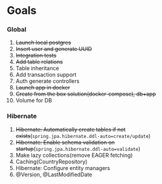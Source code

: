 # Goals
### Global 
1. ~~Launch local postgres~~
2. ~~Insert user and generate UUID~~
3. ~~Integration tests~~
4. ~~Add table relations~~
5. Table inheritance
6. Add transaction support
7. Auth generate controllers
8. ~~Launch app in docker~~
9. ~~Create from the box solution(docker-compose), db+app~~
10. Volume for DB

### Hibernate

1. ~~Hibernate: Automatically create tables if not exists~~(`spring.jpa.hibernate.ddl-auto=create/update`)
2. ~~Hibernate: Enable schema validation on startup~~(`spring.jpa.hibernate.ddl-auto=validate`)
3. Make lazy collections(remove EAGER fetching)
4. Caching(CountryRepository)
5. Hibernate: Configure entity managers
6. @Version, @LastModifiedDate
